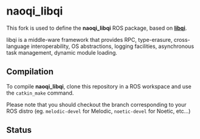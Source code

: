 # naoqi_libqi

This fork is used to define the __naoqi_libqi__ ROS package, based on [__libqi__](https://github.com/aldebaran/libqi).

libqi is a middle-ware framework that provides RPC, type-erasure,
cross-language interoperability, OS abstractions, logging facilities,
asynchronous task management, dynamic module loading.

## Compilation
To compile __naoqi_libqi__, clone this repository in a ROS workspace and use the `catkin_make` command.

Please note that you should checkout the branch corresponding to your ROS distro (eg. `melodic-devel` for Melodic, `noetic-devel` for Noetic, etc...)

## Status


[melodic-stretch]: https://github.com/softbankrobotics-research/qibullet/workflows/unit-tests/badge.svg?branch=master


<!-- | ROS Distribution  | Status             |
|-------------------|--------------------|
| Noetic            | ![noetic]          |
| Melodic           | ![melodic]         |
| Melodic (stretch) | ![melodic-stretch] |
| Kinetic           | ![kinetic]         | -->